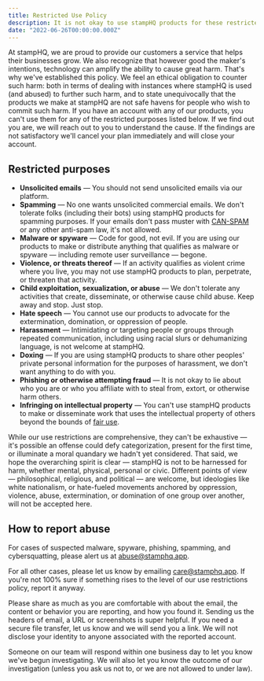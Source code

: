 ```yaml
---
title: Restricted Use Policy
description: It is not okay to use stampHQ products for these restricted purposes.
date: "2022-06-26T00:00:00.000Z"
---
```


At stampHQ, we are proud to provide our customers a service that helps their businesses grow. We also recognize that however good the maker's intentions, technology can amplify the ability to cause great harm. That's why we've established this policy. We feel an ethical obligation to counter such harm: both in terms of dealing with instances where stampHQ is used (and abused) to further such harm, and to state unequivocally that the products we make at stampHQ are not safe havens for people who wish to commit such harm. If you have an account with any of our products, you can't use them for any of the restricted purposes listed below. If we find out you are, we will reach out to you to understand the cause. If the findings are not satisfactory we'll cancel your plan immediately and will close your account.

## Restricted purposes

- **Unsolicited emails** &mdash; You should not send unsolicited emails via our platform.
- **Spamming** &mdash; No one wants unsolicited commercial emails. We don't tolerate folks (including their bots) using stampHQ products for spamming purposes. If your emails don't pass muster with [CAN-SPAM](https://www.ftc.gov/tips-advice/business-center/guidance/can-spam-act-compliance-guide-business) or any other anti-spam law, it's not allowed.
- **Malware or spyware** &mdash; Code for good, not evil. If you are using our products to make or distribute anything that qualifies as malware or spyware — including remote user surveillance — begone.
- **Violence, or threats thereof** &mdash; If an activity qualifies as violent crime where you live, you may not use stampHQ products to plan, perpetrate, or threaten that activity.
- **Child exploitation, sexualization, or abuse** &mdash; We don't tolerate any activities that create, disseminate, or otherwise cause child abuse. Keep away and stop. Just stop.
- **Hate speech** &mdash; You cannot use our products to advocate for the extermination, domination, or oppression of people.
- **Harassment** &mdash; Intimidating or targeting people or groups through repeated communication, including using racial slurs or dehumanizing language, is not welcome at stampHQ.
- **Doxing** &mdash; If you are using stampHQ products to share other peoples' private personal information for the purposes of harassment, we don't want anything to do with you.
- **Phishing or otherwise attempting fraud** &mdash; It is not okay to lie about who you are or who you affiliate with to steal from, extort, or otherwise harm others.
- **Infringing on intellectual property** &mdash; You can't use stampHQ products to make or disseminate work that uses the intellectual property of others beyond the bounds of [fair use](https://www.copyright.gov/fair-use/more-info.html).

While our use restrictions are comprehensive, they can't be exhaustive — it's possible an offense could defy categorization, present for the first time, or illuminate a moral quandary we hadn't yet considered. That said, we hope the overarching spirit is clear &mdash; stampHQ is not to be harnessed for harm, whether mental, physical, personal or civic. Different points of view — philosophical, religious, and political — are welcome, but ideologies like white nationalism, or hate-fueled movements anchored by oppression, violence, abuse, extermination, or domination of one group over another, will not be accepted here.

## How to report abuse

For cases of suspected malware, spyware, phishing, spamming, and cybersquatting, please alert us at [abuse@stamphq.app](mailto:abuse@stamphq.app).

For all other cases, please let us know by emailing [care@stamphq.app](mailto:care@stamphq.app). If you're not 100% sure if something rises to the level of our use restrictions policy, report it anyway.

Please share as much as you are comfortable with about the email, the content or behavior you are reporting, and how you found it. Sending us the headers of email, a URL or screenshots is super helpful. If you need a secure file transfer, let us know and we will send you a link. We will not disclose your identity to anyone associated with the reported account.

Someone on our team will respond within one business day to let you know we've begun investigating. We will also let you know the outcome of our investigation (unless you ask us not to, or we are not allowed to under law).
